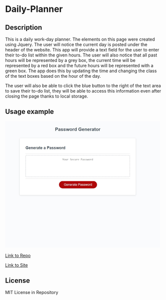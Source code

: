 # Daily-Planner

## Description 
This is a daily work-day planner. The elements on this page were created using Jquery. The user will notice the current day is posted under the header of the website. This app will provide a text field for the user to enter their to-do list within the given hours. The user will also notice that all past hours will be represented by a grey box, the current time will be represented by a red box and the future hours will be represented with a green box. The app does this by updating the time and changing the class of the text boxes based on the hour of the day.  

The user will also be able to click the blue button to the right of the text area to save their to-do list, they will be able to access this information even after closing the page thanks to local storage. 


## Usage example

<img src="https://github.com/Lalu423/password-generator/blob/main/assets/Images/passwordgen-sh.jpg" width="500"/>

[Link to Repo](https://github.com/Lalu423/password-generator)

[Link to Site](https://lalu423.github.io/password-generator/)

## License

MIT License in Repository